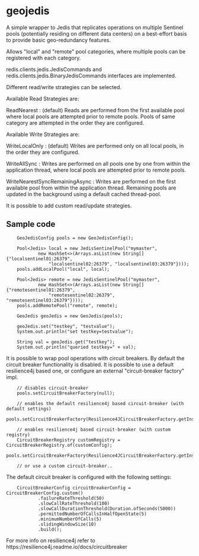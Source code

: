 # geojedis
<p>A simple wrapper to Jedis that replicates operations on multiple Sentinel pools (potentially residing on different data centers) on a best-effort basis to provide basic geo-redundancy features.</p>

<p>Allows "local" and "remote" pool categories, where multiple pools can be registered with each category.</p>

<p>redis.clients.jedis.JedisCommands and redis.clients.jedis.BinaryJedisCommands interfaces are implemented.</p>

<p>Different read/write strategies can be selected.</p>

<p>Available Read Strategies are:</p>
<p>ReadNearest : (default) Reads are performed from the first available pool where local pools are attempted prior to remote pools. Pools of same category are attempted in the order they are configured.</p>

<p>Available Write Strategies are:</p>
<p>WriteLocalOnly : (default) Writes are performed only on all local pools, in the order they are configured.</p>
<p>WriteAllSync : Writes are performed on all pools one by one from within the application thread, where local pools are attempted prior to remote pools.</p>
<p>WriteNearestSyncRemainingAsync : Writes are performed on the first available pool from within the application thread. Remaining pools are updated in the background using a default cached thread-pool.</p>

<p>It is possible to add custom read/update strategies.</p>

Sample code
------------

        GeoJedisConfig pools = new GeoJedisConfig();
        
        Pool<Jedis> local = new JedisSentinelPool("mymaster", 
                new HashSet<>(Arrays.asList(new String[] {"localsentinel01:26379",
                    "localsentinel02:26379", "localsentinel03:26379"})));
        pools.addLocalPool("local", local);
        
        Pool<Jedis> remote = new JedisSentinelPool("mymaster", 
                new HashSet<>(Arrays.asList(new String[] {"remotesentinel01:26379",
                    "remotesentinel02:26379", "remotesentinel03:26379"})));
        pools.addRemotePool("remote", remote);
        
        GeoJedis geoJedis = new GeoJedis(pools);
        
        geoJedis.set("testkey", "testvalue");
        System.out.println("set testkey=testvalue");
        
        String val = geoJedis.get("testkey");
        System.out.println("queried testkey=" + val);

<p>It is possible to wrap pool operations with circuit breakers. By default the circuit breaker functionality is disabled. It is possible to use a default resilience4j based one, or configure an external "circuit-breaker factory" impl.</p>

        // disables circuit-breaker
        pools.setCircuitBreakerFactory(null);
        
        // enables the default resilience4j based circuit-breaker (with default settings)
        pools.setCircuitBreakerFactory(Resilience4JCircuitBreakerFactory.getInstance());
        
        // enables resilience4j based circuit-breaker (with custom registry)
        CircuitBreakerRegistry customRegistry = CircuitBreakerRegistry.of(customConfig);
        pools.setCircuitBreakerFactory(Resilience4JCircuitBreakerFactory.getInstance(customRegistry));

        // or use a custom circuit-breaker..

<p>The default circuit breaker is configured with the following settings:</p>

        CircuitBreakerConfig circuitBreakerConfig = CircuitBreakerConfig.custom()
                .failureRateThreshold(50)
                .slowCallRateThreshold(100)
                .slowCallDurationThreshold(Duration.ofSeconds(5000))
                .permittedNumberOfCallsInHalfOpenState(5)
                .minimumNumberOfCalls(5)
                .slidingWindowSize(10)
                .build();

<p>For more info on resilience4j refer to https://resilience4j.readme.io/docs/circuitbreaker</p>

